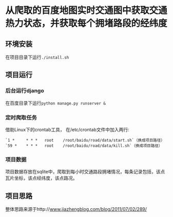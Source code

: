 # 从爬取的百度地图实时交通图中获取交通热力状态，并获取每个拥堵路段的经纬度

## 环境安装
在项目目录下运行`./install.sh`

## 项目运行

### 后台运行django

在百度目录下运行`python manage.py runserver &`

### 定时爬取任务
借助Linux下的crontab工具， 在/etc/crontab文件中加入两行:

    `1 *     * * *   root    /root/baidu/road/data/start.sh`（换成项目路径）
    `59 *    * * *   root    /root/baidu/road/data/kill.sh`（换成项目路径）

### 项目数据
项目数据存放在sqlite中，爬取到每小时交通路段拥堵情况，每条记录包括，该点瓦片坐标，该点经纬度，该点路况。

## 项目思路
整体思路来源于http://www.jiazhengblog.com/blog/2011/07/02/289/